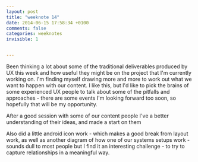 ```yaml
---
layout: post
title: "weeknote 14"
date: 2014-06-15 17:58:34 +0100
comments: false
categories: weeknotes
invisible: 1


---
```


Been thinking a lot about some of the traditional deliverables produced by UX this week and how useful they might be on the project that I'm currently working on. I'm finding myself drawing more and more to work out what we want to happen with our content. I like this, but I'd like to pick the brains of some experienced UX people to talk about some of the pitfalls and approaches - there are some events I'm looking forward too soon, so hopefully that will be my opportunity.

After a good session with some of our content people I've a better understanding of their ideas, and made a start on them

Also did a little android icon work - which makes a good break from layout work, as well as another diagram of how one of our systems setups work - sounds dull to most people but I find it an interesting challenge - to try to capture relationships in a meaningful way.

